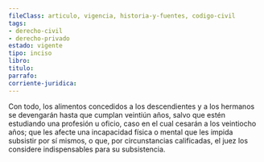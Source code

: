 ```yaml
---
fileClass: articulo, vigencia, historia-y-fuentes, codigo-civil
tags:
- derecho-civil
- derecho-privado
estado: vigente
tipo: inciso
libro:
titulo:
parrafo:
corriente-juridica:
---
```

Con todo, los alimentos concedidos a los descendientes y a los hermanos se devengarán hasta que cumplan veintiún años, salvo que estén estudiando una profesión u oficio, caso en el cual cesarán a los veintiocho años; que les afecte una incapacidad física o mental que les impida subsistir por sí mismos, o que, por circunstancias calificadas, el juez los considere indispensables para su subsistencia.